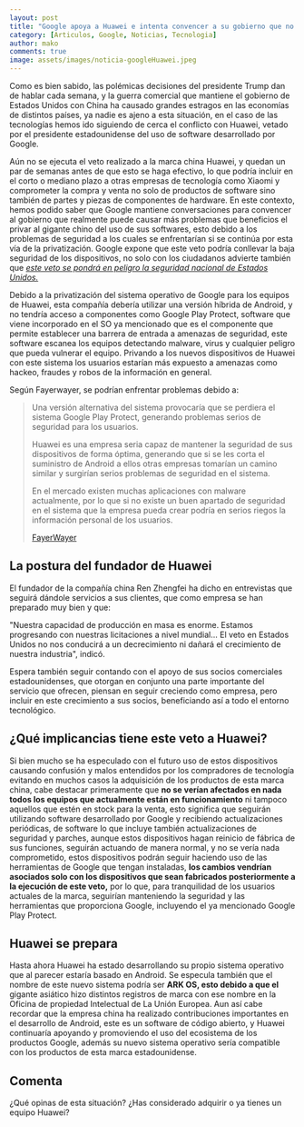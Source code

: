 ```yaml
---
layout: post
title: "Google apoya a Huawei e intenta convencer a su gobierno que no aplique las medidas anunciadas"
category: [Articulos, Google, Noticias, Tecnologia]
author: mako
comments: true
image: assets/images/noticia-googleHuawei.jpeg
---
```

Como es bien sabido, las polémicas decisiones del presidente Trump dan de hablar cada semana, y la guerra comercial que mantiene el gobierno de Estados Unidos con China ha causado grandes estragos en las economías de distintos países, ya nadie es ajeno a esta situación, en el caso de las tecnologías hemos ido siguiendo de cerca el conflicto con Huawei, vetado por el presidente estadounidense del uso de software desarrollado por Google.

Aún no se ejecuta el veto realizado a la marca china Huawei, y quedan un par de semanas antes de que esto se haga efectivo, lo que podría incluir en el corto o mediano plazo a otras empresas de tecnología como Xiaomi y comprometer la compra y venta no solo de productos de software sino también de partes y piezas de componentes de hardware.  En este contexto, hemos podido saber que Google mantiene conversaciones para convencer al gobierno que realmente puede causar más problemas que beneficios el privar al gigante chino del uso de sus softwares, esto debido a los problemas de seguridad a los cuales se enfrentarían si se continúa por esta vía de la privatización. Google expone que este veto podría conllevar la baja seguridad de los dispositivos, no solo con los ciudadanos advierte también que [_este veto se pondrá en peligro la seguridad nacional de Estados Unidos._](https://www.xataka.com/moviles/google-afirma-que-bloqueo-a-huawei-llevara-a-problema-seguridad-hara-que-android-este-fragmentado)

Debido a la privatización del sistema operativo de Google para los equipos de Huawei, esta compañía debería utilizar una versión híbrida de Android, y no tendría acceso a componentes como Google Play Protect, software que viene incorporado en el SO ya mencionado que es el componente que permite establecer una barrera de entrada a amenazas de seguridad, este software escanea los equipos detectando malware, virus y cualquier peligro que pueda vulnerar el equipo. Privando a los nuevos dispositivos de Huawei con este sistema los usuarios estarían más expuesto a amenazas como hackeo, fraudes y robos de la información en general.

Según Fayerwayer, se podrían enfrentar problemas debido a:
>Una versión alternativa del sistema provocaría que se  perdiera el sistema Google Play Protect, generando problemas serios de  seguridad para los usuarios.
>
>Huawei es una empresa seria capaz de mantener la seguridad  de sus dispositivos de forma óptima, generando que si se les corta el  suministro de Android a ellos otras empresas tomarían un camino similar y  surgirían serios problemas de seguridad en el sistema.
>
>En el mercado existen muchas aplicaciones con malware  actualmente, por lo que si no existe un buen apartado de seguridad en el  sistema que la empresa pueda crear podría en serios riegos la  información personal de los usuarios. 
>
> [FayerWayer](https://www.fayerwayer.com/2019/06/google-defiende-huawei-eeuu/)

## La postura del fundador de Huawei

El fundador de la compañía china Ren Zhengfei ha dicho en entrevistas que seguirá dándole servicios a sus clientes, que como empresa se han preparado muy bien y que:

"Nuestra capacidad de producción en masa es enorme. Estamos progresando con nuestras licitaciones a nivel mundial... El veto en Estados Unidos no nos conducirá a un decrecimiento ni dañará el crecimiento de nuestra industria", indicó.

Espera también seguir contando con el apoyo de sus socios comerciales estadounidenses, que otorgan en conjunto una parte importante del servicio que ofrecen, piensan en seguir creciendo como empresa, pero incluir en este crecimiento a sus socios, beneficiando así a todo el entorno tecnológico.

## ¿Qué implicancias tiene este veto a Huawei?

Si bien mucho se ha especulado con el futuro uso de estos dispositivos causando confusión y malos entendidos por los compradores de tecnología evitando en muchos casos la adquisición de los productos de esta marca china, cabe destacar primeramente que **no se verían afectados en nada todos los equipos que actualmente están en funcionamiento** ni tampoco aquellos que estén en stock para la venta, esto significa que seguirán utilizando software desarrollado por Google y recibiendo actualizaciones periódicas, de software lo que incluye también actualizaciones de seguridad y parches, aunque estos dispositivos hagan reinicio de fábrica de sus funciones, seguirán actuando de manera normal, y no se vería nada comprometido, estos dispositivos podrán seguir haciendo uso de las herramientas de Google que tengan instaladas, **los cambios vendrían asociados solo con los dispositivos que sean fabricados posteriormente a la ejecución de este veto,** por lo que, para tranquilidad de los usuarios actuales de la marca, seguirían manteniendo la seguridad y las herramientas que proporciona Google, incluyendo el ya mencionado Google Play Protect.

## Huawei se prepara

Hasta ahora Huawei ha estado desarrollando su propio sistema operativo que al parecer estaría basado en Android. Se especula también que el nombre de este nuevo sistema podría ser **ARK OS, esto debido a que el** gigante asiático hizo distintos registros de marca con ese nombre en la Oficina de propiedad Intelectual de La Unión Europea. Aun así cabe recordar que la empresa china ha realizado contribuciones importantes en el desarrollo de Android, este es un software de código abierto, y Huawei continuaría apoyando y promoviendo el uso del ecosistema de los productos Google, además su nuevo sistema operativo sería compatible con los productos de esta marca estadounidense.

## Comenta

¿Qué opinas de esta situación? ¿Has considerado adquirir o ya tienes un equipo Huawei?